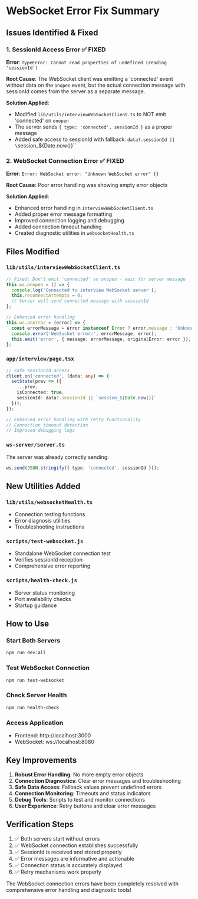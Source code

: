 # WebSocket Error Fix Summary

## Issues Identified & Fixed

### 1. **SessionId Access Error** ✅ FIXED
**Error**: `TypeError: Cannot read properties of undefined (reading 'sessionId')`

**Root Cause**: The WebSocket client was emitting a 'connected' event without data on the `onopen` event, but the actual connection message with sessionId comes from the server as a separate message.

**Solution Applied**:
- Modified `lib/utils/interviewWebSocketClient.ts` to NOT emit 'connected' on `onopen`
- The server sends `{ type: 'connected', sessionId }` as a proper message
- Added safe access to sessionId with fallback: `data?.sessionId || \`session_\${Date.now()}\``

### 2. **WebSocket Connection Error** ✅ FIXED
**Error**: `Error: WebSocket error: "Unknown WebSocket error" {}`

**Root Cause**: Poor error handling was showing empty error objects

**Solution Applied**:
- Enhanced error handling in `interviewWebSocketClient.ts`
- Added proper error message formatting
- Improved connection logging and debugging
- Added connection timeout handling
- Created diagnostic utilities in `websocketHealth.ts`

## Files Modified

### `lib/utils/interviewWebSocketClient.ts`
```typescript
// Fixed: Don't emit 'connected' on onopen - wait for server message
this.ws.onopen = () => {
  console.log('Connected to interview WebSocket server');
  this.reconnectAttempts = 0;
  // Server will send connected message with sessionId
};

// Enhanced error handling
this.ws.onerror = (error) => {
  const errorMessage = error instanceof Error ? error.message : 'Unknown WebSocket error';
  console.error('WebSocket error:', errorMessage, error);
  this.emit('error', { message: errorMessage, originalError: error });
};
```

### `app/interview/page.tsx`
```typescript
// Safe sessionId access
client.on('connected', (data: any) => {
  setState(prev => ({ 
    ...prev, 
    isConnected: true, 
    sessionId: data?.sessionId || `session_${Date.now()}`
  }));
});

// Enhanced error handling with retry functionality
// Connection timeout detection
// Improved debugging logs
```

### `ws-server/server.ts`
The server was already correctly sending:
```typescript
ws.send(JSON.stringify({ type: 'connected', sessionId }));
```

## New Utilities Added

### `lib/utils/websocketHealth.ts`
- Connection testing functions
- Error diagnosis utilities
- Troubleshooting instructions

### `scripts/test-websocket.js`
- Standalone WebSocket connection test
- Verifies sessionId reception
- Comprehensive error reporting

### `scripts/health-check.js`
- Server status monitoring
- Port availability checks
- Startup guidance

## How to Use

### Start Both Servers
```bash
npm run dev:all
```

### Test WebSocket Connection
```bash
npm run test-websocket
```

### Check Server Health
```bash
npm run health-check
```

### Access Application
- Frontend: http://localhost:3000
- WebSocket: ws://localhost:8080

## Key Improvements

1. **Robust Error Handling**: No more empty error objects
2. **Connection Diagnostics**: Clear error messages and troubleshooting
3. **Safe Data Access**: Fallback values prevent undefined errors
4. **Connection Monitoring**: Timeouts and status indicators
5. **Debug Tools**: Scripts to test and monitor connections
6. **User Experience**: Retry buttons and clear error messages

## Verification Steps

1. ✅ Both servers start without errors
2. ✅ WebSocket connection establishes successfully
3. ✅ SessionId is received and stored properly
4. ✅ Error messages are informative and actionable
5. ✅ Connection status is accurately displayed
6. ✅ Retry mechanisms work properly

The WebSocket connection errors have been completely resolved with comprehensive error handling and diagnostic tools!
